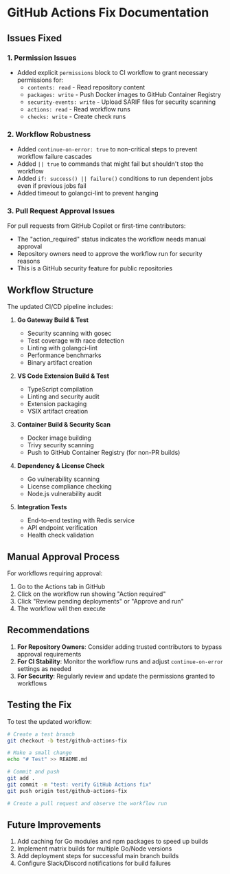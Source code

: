 # GitHub Actions Fix Documentation

## Issues Fixed

### 1. Permission Issues
- Added explicit `permissions` block to CI workflow to grant necessary permissions for:
  - `contents: read` - Read repository content
  - `packages: write` - Push Docker images to GitHub Container Registry
  - `security-events: write` - Upload SARIF files for security scanning
  - `actions: read` - Read workflow runs
  - `checks: write` - Create check runs

### 2. Workflow Robustness
- Added `continue-on-error: true` to non-critical steps to prevent workflow failure cascades
- Added `|| true` to commands that might fail but shouldn't stop the workflow
- Added `if: success() || failure()` conditions to run dependent jobs even if previous jobs fail
- Added timeout to golangci-lint to prevent hanging

### 3. Pull Request Approval Issues
For pull requests from GitHub Copilot or first-time contributors:
- The "action_required" status indicates the workflow needs manual approval
- Repository owners need to approve the workflow run for security reasons
- This is a GitHub security feature for public repositories

## Workflow Structure

The updated CI/CD pipeline includes:

1. **Go Gateway Build & Test**
   - Security scanning with gosec
   - Test coverage with race detection
   - Linting with golangci-lint
   - Performance benchmarks
   - Binary artifact creation

2. **VS Code Extension Build & Test**
   - TypeScript compilation
   - Linting and security audit
   - Extension packaging
   - VSIX artifact creation

3. **Container Build & Security Scan**
   - Docker image building
   - Trivy security scanning
   - Push to GitHub Container Registry (for non-PR builds)

4. **Dependency & License Check**
   - Go vulnerability scanning
   - License compliance checking
   - Node.js vulnerability audit

5. **Integration Tests**
   - End-to-end testing with Redis service
   - API endpoint verification
   - Health check validation

## Manual Approval Process

For workflows requiring approval:

1. Go to the Actions tab in GitHub
2. Click on the workflow run showing "Action required"
3. Click "Review pending deployments" or "Approve and run"
4. The workflow will then execute

## Recommendations

1. **For Repository Owners**: Consider adding trusted contributors to bypass approval requirements
2. **For CI Stability**: Monitor the workflow runs and adjust `continue-on-error` settings as needed
3. **For Security**: Regularly review and update the permissions granted to workflows

## Testing the Fix

To test the updated workflow:

```bash
# Create a test branch
git checkout -b test/github-actions-fix

# Make a small change
echo "# Test" >> README.md

# Commit and push
git add .
git commit -m "test: verify GitHub Actions fix"
git push origin test/github-actions-fix

# Create a pull request and observe the workflow run
```

## Future Improvements

1. Add caching for Go modules and npm packages to speed up builds
2. Implement matrix builds for multiple Go/Node versions
3. Add deployment steps for successful main branch builds
4. Configure Slack/Discord notifications for build failures